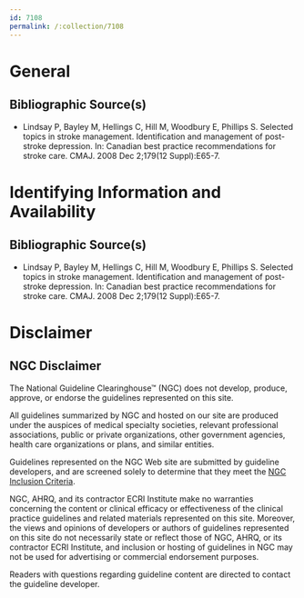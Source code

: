 ```yaml
---
id: 7108
permalink: /:collection/7108
---
```


# General

## Bibliographic Source(s)

- Lindsay P, Bayley M, Hellings C, Hill M, Woodbury E, Phillips S. Selected topics in stroke management. Identification and management of post-stroke depression. In: Canadian best practice recommendations for stroke care. CMAJ. 2008 Dec 2;179(12 Suppl):E65-7.

# Identifying Information and Availability

## Bibliographic Source(s)

- Lindsay P, Bayley M, Hellings C, Hill M, Woodbury E, Phillips S. Selected topics in stroke management. Identification and management of post-stroke depression. In: Canadian best practice recommendations for stroke care. CMAJ. 2008 Dec 2;179(12 Suppl):E65-7.

# Disclaimer

## NGC Disclaimer

The National Guideline Clearinghouse™ (NGC) does not develop, produce, approve, or endorse the guidelines represented on this site.

All guidelines summarized by NGC and hosted on our site are produced under the auspices of medical specialty societies, relevant professional associations, public or private organizations, other government agencies, health care organizations or plans, and similar entities.

Guidelines represented on the NGC Web site are submitted by guideline developers, and are screened solely to determine that they meet the [NGC Inclusion Criteria](/help-and-about/summaries/inclusion-criteria).

NGC, AHRQ, and its contractor ECRI Institute make no warranties concerning the content or clinical efficacy or effectiveness of the clinical practice guidelines and related materials represented on this site. Moreover, the views and opinions of developers or authors of guidelines represented on this site do not necessarily state or reflect those of NGC, AHRQ, or its contractor ECRI Institute, and inclusion or hosting of guidelines in NGC may not be used for advertising or commercial endorsement purposes.

Readers with questions regarding guideline content are directed to contact the guideline developer.

